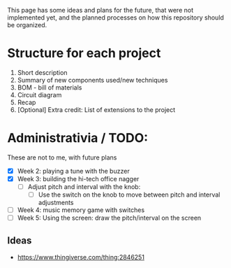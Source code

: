 This page has some ideas and plans for the future, that were not implemented yet, and the planned processes on how this repository should be organized.


# Structure for each project
1. Short description
2. Summary of new components used/new techniques
3. BOM - bill of materials
4. Circuit diagram
5. Recap
6. [Optional] Extra credit: List of extensions to the project


# Administrativia / TODO:
These are not to me, with future plans

- [x] Week 2: playing a tune with the buzzer
- [x] Week 3: building the hi-tech office nagger
  - [ ] Adjust pitch and interval with the knob:
    - [ ] Use the switch on the knob to move between pitch and interval adjustments
- [ ] Week 4: music memory game with switches
- [ ] Week 5: Using the screen: draw the pitch/interval on the screen

## Ideas
- https://www.thingiverse.com/thing:2846251
